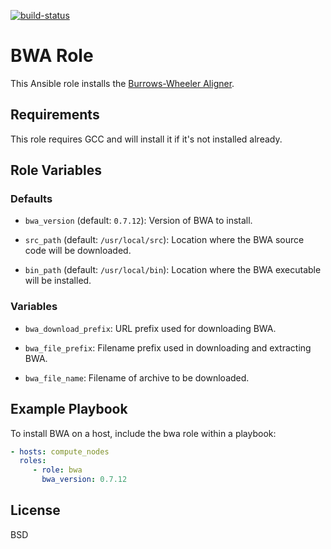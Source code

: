 [![build-status](https://travis-ci.org/slnovak/bwa.png)](https://travis-ci.org/slnovak/bwa)

BWA Role
========

This Ansible role installs the [Burrows-Wheeler Aligner](http://bio-bwa.sourceforge.net/).

Requirements
------------

This role requires GCC and will install it if it's not installed already.

Role Variables
--------------

### Defaults ###

+ `bwa_version` (default: `0.7.12`): Version of BWA to install.

+ `src_path` (default: `/usr/local/src`): Location where the BWA source code
  will be downloaded.

+ `bin_path` (default: `/usr/local/bin`): Location where the BWA executable will
  be installed.

### Variables ###

+ `bwa_download_prefix`: URL prefix used for downloading BWA.

+ `bwa_file_prefix`: Filename prefix used in downloading and extracting BWA.

+ `bwa_file_name`: Filename of archive to be downloaded.

Example Playbook
----------------

To install BWA on a host, include the bwa role within a playbook:

```yaml
- hosts: compute_nodes
  roles:
     - role: bwa
       bwa_version: 0.7.12
```

License
-------

BSD
